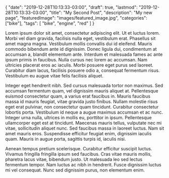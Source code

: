 {
   "date": "2019-12-28T10:13:33-03:00",
   "draft": true,
   "lastmod": "2019-12-28T10:13:33-03:00",
   "title": "My Second Post",
   "description": "My new page",
   "featuredImage": "images/featured_image.jpg",
   "categories": ["bike"],
   "tags": [
        "bike",
        "engine",
        "red"
    ]
}

Lorem ipsum dolor sit amet, consectetur adipiscing elit. Ut et luctus lorem. Morbi vel diam gravida, facilisis nulla eget, vestibulum erat. Phasellus sit amet magna magna. Vestibulum mollis convallis dui id eleifend. Mauris commodo bibendum ante id dignissim. Donec ligula dui, condimentum at accumsan a, blandit elementum ante. Interdum et malesuada fames ac ante ipsum primis in faucibus. Nulla cursus nec lorem ac accumsan. Nam ultricies placerat eros ac iaculis. Morbi posuere eget purus sed laoreet. Curabitur diam lacus, facilisis posuere odio a, consequat fermentum risus. Vestibulum eu augue vitae felis facilisis aliquet.

Integer eget hendrerit nibh. Sed cursus malesuada tortor non maximus. Sed accumsan fermentum quam, vel dignissim mauris aliquet at. Pellentesque euismod consectetur quam, a varius erat faucibus in. Mauris faucibus massa id mauris feugiat, vitae gravida justo finibus. Nullam molestie risus eget erat pulvinar, non consectetur quam tincidunt. Curabitur consectetur lobortis porta. Vestibulum id neque a augue maximus accumsan et ac nunc. Integer urna nulla, ultrices in mollis eu, porttitor in ipsum. Pellentesque ullamcorper eget est at tincidunt. Maecenas mauris tellus, vulputate nec mi vitae, sollicitudin aliquet nunc. Sed faucibus massa in laoreet luctus. Nam sit amet mauris eros. Suspendisse efficitur feugiat enim, dignissim iaculis quam. Mauris in augue porta, sagittis turpis id, iaculis nisi.

Aenean tempus pretium scelerisque. Curabitur efficitur suscipit luctus. Vivamus fringilla fringilla ipsum sed faucibus. Cras vitae mauris mollis, pharetra lacus vitae, bibendum justo. Ut malesuada leo sed lectus fermentum tempor. Nam luctus ac nibh in hendrerit. Fusce dignissim luctus mi vel consequat. Nunc sed dignissim purus, non elementum enim.